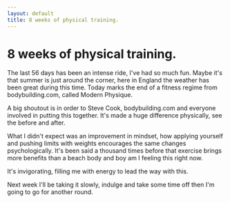 ```yaml
---
layout: default
title: 8 weeks of physical training.
---
```


# 8 weeks of physical training.

The last 56 days has been an intense ride, I've had so much fun. Maybe it's that summer is just around the corner, here in England the weather has been great during this time.
Today marks the end of a fitness regime from bodybuilding.com, called Modern Physique.

A big shoutout is in order to Steve Cook, bodybuilding.com and everyone involved in putting this together. It's made a huge difference physically, see the before and after.

What I didn't expect was an improvement in mindset, how applying yourself and pushing limits with weights encourages the same changes psychologically. It's been said a thousand times before that exercise brings more benefits than a beach body and boy am I feeling this right now.

It's invigorating, filling me with energy to lead the way with this.

Next week I'll be taking it slowly, indulge and take some time off then I'm going to go for another round.
